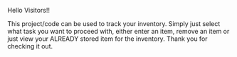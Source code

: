 Hello Visitors!!

This project/code can be used to track your inventory. Simply just select what task you want to proceed with, either enter an item, remove an item or just view your ALREADY stored item for the inventory.
Thank you for checking it out.
